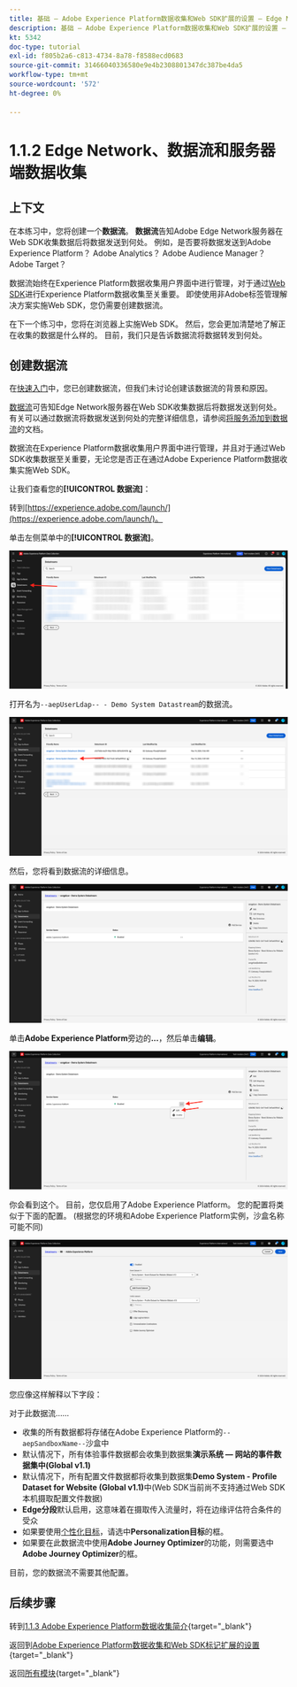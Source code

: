 ```yaml
---
title: 基础 — Adobe Experience Platform数据收集和Web SDK扩展的设置 — Edge Network、数据流和服务器端数据收集
description: 基础 — Adobe Experience Platform数据收集和Web SDK扩展的设置 — Edge Network、数据流和服务器端数据收集
kt: 5342
doc-type: tutorial
exl-id: f805b2a6-c813-4734-8a78-f8588ecd0683
source-git-commit: 31466040336580e9e4b2308801347dc387be4da5
workflow-type: tm+mt
source-wordcount: '572'
ht-degree: 0%

---
```


# 1.1.2 Edge Network、数据流和服务器端数据收集

## 上下文

在本练习中，您将创建一个&#x200B;**数据流**。 **数据流**&#x200B;告知Adobe Edge Network服务器在Web SDK收集数据后将数据发送到何处。 例如，是否要将数据发送到Adobe Experience Platform？ Adobe Analytics？ Adobe Audience Manager？ Adobe Target？

数据流始终在Experience Platform数据收集用户界面中进行管理，对于通过[Web SDK](https://experienceleague.adobe.com/en/docs/experience-platform/web-sdk/home)进行Experience Platform数据收集至关重要。 即使使用非Adobe标签管理解决方案实施Web SDK，您仍需要创建数据流。

在下一个练习中，您将在浏览器上实施Web SDK。 然后，您会更加清楚地了解正在收集的数据是什么样的。 目前，我们只是告诉数据流将数据转发到何处。

## 创建数据流

在[快速入门](./../../../../modules/getting-started/gettingstarted/ex2.md)中，您已创建数据流，但我们未讨论创建该数据流的背景和原因。

[数据流](https://experienceleague.adobe.com/en/docs/experience-platform/datastreams/overview)可告知Edge Network服务器在Web SDK收集数据后将数据发送到何处。 有关可以通过数据流将数据发送到何处的完整详细信息，请参阅[将服务添加到数据流](https://experienceleague.adobe.com/en/docs/experience-platform/datastreams/configure#add-services)的文档。

数据流在Experience Platform数据收集用户界面中进行管理，并且对于通过Web SDK收集数据至关重要，无论您是否正在通过Adobe Experience Platform数据收集实施Web SDK。

让我们查看您的&#x200B;**[!UICONTROL 数据流]**：

转到[https://experience.adobe.com/launch/](https://experience.adobe.com/launch/)。

单击左侧菜单中的&#x200B;**[!UICONTROL 数据流]**。

![单击左侧导航中的“数据流”图标](./images/edgeconfig1.png)

打开名为`--aepUserLdap-- - Demo System Datastream`的数据流。

![命名数据流并保存](./images/edgeconfig2.png)

然后，您将看到数据流的详细信息。

![命名数据流并保存](./images/edgecfg1.png)

单击&#x200B;**Adobe Experience Platform**&#x200B;旁边的&#x200B;**...**，然后单击&#x200B;**编辑**。

![命名数据流并保存](./images/edgecfg1a.png)

你会看到这个。 目前，您仅启用了Adobe Experience Platform。 您的配置将类似于下面的配置。 (根据您的环境和Adobe Experience Platform实例，沙盒名称可能不同)

![命名数据流并保存](./images/edgecfg2.png)

您应像这样解释以下字段：

对于此数据流……

- 收集的所有数据都将存储在Adobe Experience Platform的`--aepSandboxName--`沙盒中
- 默认情况下，所有体验事件数据都会收集到数据集&#x200B;**演示系统 — 网站的事件数据集中(Global v1.1)**
- 默认情况下，所有配置文件数据都将收集到数据集&#x200B;**Demo System - Profile Dataset for Website (Global v1.1)**&#x200B;中(Web SDK当前尚不支持通过Web SDK本机摄取配置文件数据)
- **Edge分段**&#x200B;默认启用，这意味着在摄取传入流量时，将在边缘评估符合条件的受众
- 如果要使用[个性化目标](https://experienceleague.adobe.com/en/docs/experience-platform/destinations/catalog/personalization/overview)，请选中&#x200B;**Personalization目标**&#x200B;的框。
- 如果要在此数据流中使用&#x200B;**Adobe Journey Optimizer**&#x200B;的功能，则需要选中&#x200B;**Adobe Journey Optimizer**&#x200B;的框。

目前，您的数据流不需要其他配置。

## 后续步骤

转到[1.1.3 Adobe Experience Platform数据收集简介](./ex3.md){target="_blank"}

返回到[Adobe Experience Platform数据收集和Web SDK标记扩展的设置](./data-ingestion-launch-web-sdk.md){target="_blank"}

返回[所有模块](./../../../../overview.md){target="_blank"}
